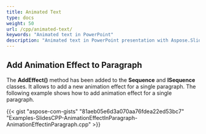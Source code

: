 ```yaml
---
title: Animated Text
type: docs
weight: 50
url: /cpp/animated-text/
keywords: "Animated text in PowerPoint"
description: "Animated text in PowerPoint presentation with Aspose.Slides"
---
```


## **Add Animation Effect to Paragraph**
The **AddEffect()** method has been added to the **Sequence** and **ISequence** classes. It allows to add a new animation effect for a single paragraph. The following example shows how to add animation effect for a single paragraph.

{{< gist "aspose-com-gists" "81aeb05e6d3a070aa76fdea22ed53bc7" "Examples-SlidesCPP-AnimationEffectInParagraph-AnimationEffectinParagraph.cpp" >}}
